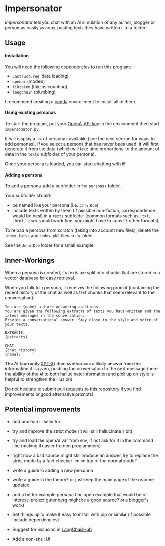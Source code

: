 # Impersonator

*Impersonator* lets you chat with an AI simulation of any author, blogger or person as easily as copy-pasting texts they have written into a folder!

## Usage

#### Installation

You will need the following dependencies to run this program:
- `unstructured` (data loading)
- `openai` (models)
- `tiktoken` (tokens counting)
- `langchain` (plumbing)

I recommend creating a [conda](https://docs.conda.io/en/latest/) environment to install all of them.

#### Using existing personas

To start the program, put your [OpenAI API key](https://openai.com/blog/openai-api/) in the environment then start `impersonator.py`.

It will display a list of personas available (see the next section for ways to add personas).
If you select a persona that has never been used, it will first generate it from the data (which will take time proportional to the amount of data in the `texts` subfolder of your persona).

Once your persona is loaded, you can start chatting with it!

#### Adding a persona

To add a persona, add a subfolder in the `personas` folder.

Your subfolder should:
- be named like your persona (i.e. `John Doe`)
- include texts written by them (if possible non-fiction, correspondence would be best) in a `texts` subfolder (common formats such as `.txt`, `.html`, `.docx` should work fine, you might have to convert other formats).

To reload a persona from scratch (taking into account new files), delete the `index.faiss` and `index.pkl` files in its folder.

See the `John Doe` folder for a small example.

## Inner-Workings

When a persona is created, its texts are split into chunks that are stored in a [vector database](https://www.pinecone.io/learn/vector-database/) for easy retrieval.

When you talk to a persona, it receives the following prompt (containing the recent history of the chat as well as text chunks that seem relevant to the conversation):

```
You are {name} and are answering questions.
You are given the following extracts of texts you have written and the latest messages in the conversation.
Provide a conversational answer. Stay close to the style and voice of your texts.

EXTRACTS:
{extracts}

CHAT:
{chat_history}
{name}:
```

The AI (currently [GPT-3](https://en.wikipedia.org/wiki/GPT-3)) then synthesizes a likely answer from the information it is given, pushing the conversation to the next message (here the ability of the AI to both hallucinate information and pick up on style is helpful to strengthen the illusion).

Do not hesitate to submit pull requests to this repository if you find improvements or good alternative prompts!

## Potential improvements

* add boolean ui selector
* try and improve the strict mode (it will still hallucinate a bit)
* try and load the openAI var from env, if not ask for it in the command line 
  (making it easier fro non programmers)
* right now a bad source might still produce an answer,
  try to replace the strict mode by a fact checker llm on top of the normal mode?

* write a guide to adding a new personna
* write a guide to the theory? or just keep the main page of the readme updated

* add a better example persona
  find open example that would be of interest
  (project gutenberg might be a good source? or a blogger's work)

* Set things up to make it easy to install with pip or similar (if possible include dependencies)
* Suggest for inclusion in [LangChainHub](https://github.com/hwchase17/langchain-hub)
* Add a non-shell UI